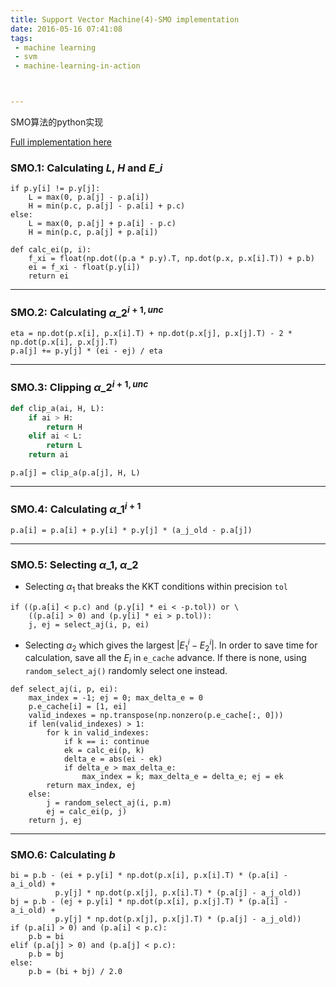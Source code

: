 ```yaml
---
title: Support Vector Machine(4)-SMO implementation
date: 2016-05-16 07:41:08
tags:
 - machine learning
 - svm
 - machine-learning-in-action



---
```


SMO算法的python实现

<!--more-->

[Full implementation here](https://github.com/shawnau/MLiA/blob/master/SVM/smo_kernel.py)

### SMO.1: Calculating $L$, $H$ and $E\_i$
```
if p.y[i] != p.y[j]:
    L = max(0, p.a[j] - p.a[i])
    H = min(p.c, p.a[j] - p.a[i] + p.c)
else:
    L = max(0, p.a[j] + p.a[i] - p.c)
    H = min(p.c, p.a[j] + p.a[i])
```
```
def calc_ei(p, i):
    f_xi = float(np.dot((p.a * p.y).T, np.dot(p.x, p.x[i].T)) + p.b)
    ei = f_xi - float(p.y[i])
    return ei
```



---

### SMO.2: Calculating $\alpha\_2^{i+1, unc}$
```
eta = np.dot(p.x[i], p.x[i].T) + np.dot(p.x[j], p.x[j].T) - 2 * np.dot(p.x[i], p.x[j].T)
p.a[j] += p.y[j] * (ei - ej) / eta
```

---

### SMO.3: Clipping $\alpha\_2^{i+1, unc}$
```python
def clip_a(ai, H, L):
    if ai > H:
        return H
    elif ai < L:
        return L
    return ai
```
`p.a[j] = clip_a(p.a[j], H, L)`

---

### SMO.4: Calculating $\alpha\_1^{i+1}$
`p.a[i] = p.a[i] + p.y[i] * p.y[j] * (a_j_old - p.a[j])`

---

### SMO.5: Selecting $\alpha\_1$, $\alpha\_2$
 -  Selecting $\alpha_1$ that breaks the KKT conditions within precision `tol`
```
if ((p.a[i] < p.c) and (p.y[i] * ei < -p.tol)) or \
    ((p.a[i] > 0) and (p.y[i] * ei > p.tol)):
    j, ej = select_aj(i, p, ei)
```
 -  Selecting $\alpha_2$ which gives the largest $\vert E^i_1 - E^i_2 \vert$. In order to save time for calculation, save all the $E_i$ in `e_cache` advance. If there is none, using `random_select_aj()` randomly select one instead.
```
def select_aj(i, p, ei):
    max_index = -1; ej = 0; max_delta_e = 0
    p.e_cache[i] = [1, ei]
    valid_indexes = np.transpose(np.nonzero(p.e_cache[:, 0]))
    if len(valid_indexes) > 1:
        for k in valid_indexes:
            if k == i: continue
            ek = calc_ei(p, k)
            delta_e = abs(ei - ek)
            if delta_e > max_delta_e:
                max_index = k; max_delta_e = delta_e; ej = ek
        return max_index, ej
    else:
        j = random_select_aj(i, p.m)
        ej = calc_ei(p, j)
    return j, ej
```

---

### SMO.6: Calculating $b$
```
bi = p.b - (ei + p.y[i] * np.dot(p.x[i], p.x[i].T) * (p.a[i] - a_i_old) +
          p.y[j] * np.dot(p.x[j], p.x[i].T) * (p.a[j] - a_j_old))
bj = p.b - (ej + p.y[i] * np.dot(p.x[i], p.x[j].T) * (p.a[i] - a_i_old) +
          p.y[j] * np.dot(p.x[j], p.x[j].T) * (p.a[j] - a_j_old))
if (p.a[i] > 0) and (p.a[i] < p.c):
    p.b = bi
elif (p.a[j] > 0) and (p.a[j] < p.c):
    p.b = bj
else:
    p.b = (bi + bj) / 2.0
```